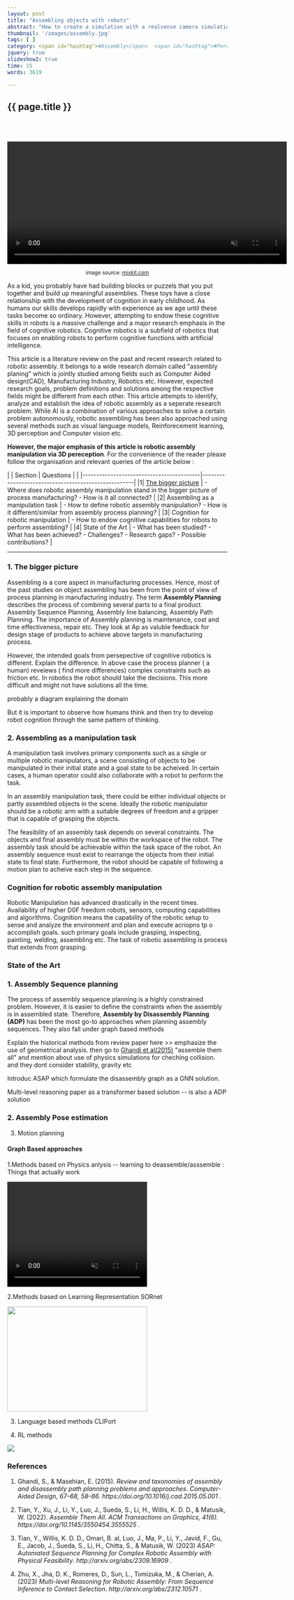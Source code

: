 ```yaml
---
layout: post
title: "Assembling objects with robots"
abstract: "How to create a simulation with a realsense camera simulation and a custom gazebo world?"
thumbnail: '/images/assembly.jpg'
tags: [ ]
category: <span id="hashtag">#Assembly</span>  <span id="hashtag">#Perception</span>
jquery: true
slideshow2: true
time: 15
words: 3619

---
```

## {{ page.title }}

<div align="center">
  <video width="640" height="280" autoplay="true" muted="true" loop="true" style="margin-top: 50px;">
    <source src="https://assets.mixkit.co/videos/preview/mixkit-girl-putting-together-a-figure-with-legos-42182-large.mp4" type="video/mp4" />
  </video>
  <p style="text-align: center; font-size: 12px"> image source: <a href="https://mixkit.co/free-stock-video/girl-putting-together-a-figure-with-legos-42182/">  mixkit.com</a></p>
</div>

As a kid, you probably have had building blocks or puzzels that you put together and build up meaningful assemblies. These toys have a close relationship with the development of cognition in early childhood. As humans our skills develops rapidly with experience as we age until these tasks become so ordinary. However, attempting to endow these cognitive skills in robots is a massive challenge and a major research emphasis in the field of cognitive robotics. Cognitive robotics is a subfield of robotics that focuses on enabling robots to perform cognitive functions with artificial intelligence.

This article is a literature review on the past and recent research related to robotic assembly. It belongs to a wide research domain called "assembly planing" which is jointly studied among fields such as  Computer Aided design(CAD), Manufacturing Industry, Robotics etc. However, expected research goals, problem definitions and solutions among the respective fields might be different from each other. This article attempts to identify, analyze and establish the idea of robotic assembly as a seperate research problem. While AI is a combination of various approaches to solve a certain problem autonomously, robotic assembling has been also approached using several methods such as visual language models, Reinforecement learning, 3D perception and Computer vision etc. 

**However, the major emphasis of this article is robotic assembly manipulation via 3D pereception**.
For the convenience of the reader please follow the organisation and relevant queries of the article below :


| | Section                                  | Questions                                           |
| |------------------------------------------|-----------------------------------------------------|
|1| [The bigger picture](#the-bigger-picture) | - Where does robotic assembly manipulation stand in the bigger picture of process manufacturing? - How is it all connected? |
|2| Assembling as a manipulation task    | - How to define robotic assembly manipulation? - How is it different/similar from assembly process planning? |
|3| Cognition for robotic manipulation   | - How to endow cognitive capabilities for robots to perform assembling? |
|4| State of the Art                     | - What has been studied? - What has been achieved? - Challenges? - Research gaps? - Possible contributions? |


---
### 1. The bigger picture

Assembling is a core aspect in manuifacturing processes. Hence, most of the past studies on object assembling has been from the point of view of process planning in manufacturing industry. The term **Assembly Planning** describes the process of combining several parts to a final product. Assembly Sequence Planning, Assembly line balancing, Assembly Path Planning. The importance of Assembly planning is maintenance, cost and time effectiveness, repair etc. They look at Ap as valuble feedback for design stage of products to achieve above targets in manufacturing process.

However, the intended goals from persepective of cognitive robotics is different. Explain the difference. In above case the process planner ( a human) reveiews ( find more differences) complex constraints such as friction etc. In robotics the robot should take the decisions. This more difficult and might not have solutions all the time. 

probably a diagram explaining the domain

But it is important to observe how humans think and then try to develop robot cognition through the same pattern of thinking. 


### 2. Assembling as a manipulation task

A manipulation task involves primary components such as a single or multiple robotic manipulators, a scene consisting of objects to be manipulated in their initial state and a goal state to be acheived. In certain cases, a human operator could also collaborate with a robot to perform the task.

In an assembly manipulation task, there could be either individual objects or partly assembled objects in the scene. Ideally the robotic manipulator should be a robotic arm with a suitable degrees of freedom and a gripper that is capable of grasping the objects. 

The feasibility of an assembly task depends on several constraints. The objects and final assembly must be within the workspace of the robot. The assembly task should be achievable within the task space of the robot. An assembly sequence must exist to rearrange the objects from their initial state to final state. Furthermore, the robot should be capable of following a motion plan to acheive each step in the sequence.

### Cognition for robotic assembly manipulation

Robotic Manipulation has advanced drastically in the recent times. Availability of higher D0F freedom robots, sensors, computing capabilities and algorithms. Cognition means the capability of the robotic setup to sense and analyze the environment and plan and execute acriopns tp o accomplish goals. such primary goals include grasping, inspecting, painting, welding, assembling etc. The task of robotic assembling is process that extends from grasping. 


### State of the Art

### 1. Assembly Sequence planning

The process of assembly sequence planning is a highly constrained problem. However, it is easier to define the constraints when the assembly is in assembled state. Therefore, **Assembly by Disassembly Planning (ADP)** has been the most go-to approaches when planning assembly sequences. They also fall under graph based methods

Explain the historical methods from review paper here >> emphasize the use of geometrical analysis.
then go to <a href="#Ghandi2015">Ghandi et al(2015)</a> "assemble them all" and mention about use of physics simulations for cheching collision. and they dont consider stability, gravity etc

Introduc ASAP which formulate the disassembly graph as a GNN solution.

Multi-level reasoning paper as a transformer based solution -- is also a ADP solution

### 2. Assembly Pose estimation


3. Motion planning


#### Graph Based approaches









1.Methods based on Physics anlysis -- learning to deassemble/asssemble : Things that actually work

<video width="320"  height="240"  autoplay="true" muted="true" loop="true">
<source 
            src="http://asap.csail.mit.edu/static/videos/robot-01235.mp4" 
            type="video/mp4" />
</video>

2.Methods based on Learning Representation SORnet

<img src="https://lh5.googleusercontent.com/NHwjAH-VOvfitUPXCO2aSpHEYJMASYdbldUM_kT1qDfAyy6yXygVDoMLtPf-qW5dxAzqnlblp_tUMrwRVyEjtIKHXeS3eS0ddb5KAGUAI6O1MPIMwifRM-czEWE1LYDD=w1280" width="320" height="240"/>

3. Language based methods CLIPort

4. RL methods

<img src="https://developer-blogs.nvidia.com/wp-content/uploads/2023/05/IndustReal_Simtoreal.gif" align="center"/>

### References

<ol>
<li id="Ghandi2015)">
<p>Ghandi, S., & Masehian, E. (2015). <em>Review and taxonomies of assembly and disassembly path planning problems and approaches</em>. <em>Computer-Aided Design, 67–68, 58–86. https://doi.org/10.1016/j.cad.2015.05.001
</em>.</p>
</li>

<li id="Tian2022)">
<p>Tian, Y., Xu, J., Li, Y., Luo, J., Sueda, S., Li, H., Willis, K. D. D., & Matusik, W. (2022). <em>Assemble Them All</em>. <em>ACM Transactions on Graphics, 41(6). https://doi.org/10.1145/3550454.3555525
</em>.</p>
</li>

<li id="Tian2023)">
<p>Tian, Y., Willis, K. D. D., Omari, B. al, Luo, J., Ma, P., Li, Y., Javid, F., Gu, E., Jacob, J., Sueda, S., Li, H., Chitta, S., & Matusik, W. (2023) <em> ASAP: Automated Sequence Planning for Complex Robotic Assembly with Physical Feasibility</em>. <em>http://arxiv.org/abs/2309.16909
</em>.</p>
</li>

<li id="Zhu2023)">
<p>Zhu, X., Jha, D. K., Romeres, D., Sun, L., Tomizuka, M., & Cherian, A. (2023) <em> Multi-level Reasoning for Robotic Assembly: From Sequence Inference to Contact Selection</em>. <em> http://arxiv.org/abs/2312.10571
</em>.</p>
</li>



</ol>

